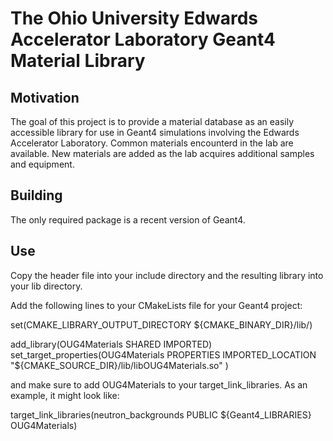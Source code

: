 # The Ohio University Edwards Accelerator Laboratory Geant4 Material Library

## Motivation
The goal of this project is to provide a material database as an easily accessible library for use in Geant4 simulations involving the Edwards Accelerator Laboratory. Common materials encounterd in the lab are available. New materials are added as the lab acquires additional samples and equipment.

## Building
The only required package is a recent version of Geant4.

## Use
Copy the header file into your include directory and the resulting library into your lib directory.

Add the following lines to your CMakeLists file for your Geant4 project:

set(CMAKE_LIBRARY_OUTPUT_DIRECTORY ${CMAKE_BINARY_DIR}/lib/)

add_library(OUG4Materials SHARED IMPORTED)
set_target_properties(OUG4Materials PROPERTIES
  IMPORTED_LOCATION "${CMAKE_SOURCE_DIR}/lib/libOUG4Materials.so"
)

and make sure to add OUG4Materials to your target_link_libraries. As an example, it might look like:

target_link_libraries(neutron_backgrounds PUBLIC ${Geant4_LIBRARIES} OUG4Materials)

